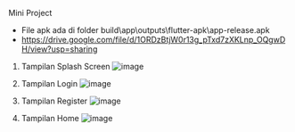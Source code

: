 Mini Project
- File apk ada di folder build\app\outputs\flutter-apk\app-release.apk
- https://drive.google.com/file/d/1ORDzBtjW0r13g_pTxd7zXKLnp_OQgwDH/view?usp=sharing

1. Tampilan Splash Screen
![image](https://github.com/ichanyr/LEARNINGX/assets/114141633/50fb1c01-76b3-4cf7-848f-95117258a57e)

2. Tampilan Login
   ![image](https://github.com/ichanyr/LEARNINGX/assets/114141633/00de8993-9886-4269-8148-e35e1e60359d)

3. Tampilan Register
   ![image](https://github.com/ichanyr/LEARNINGX/assets/114141633/cb513818-38ac-4220-9f51-02cdcf92a653)

4. Tampilan Home
   ![image](https://github.com/ichanyr/LEARNINGX/assets/114141633/0d8458ec-f883-45f2-a27e-0fcd2711f54c)

